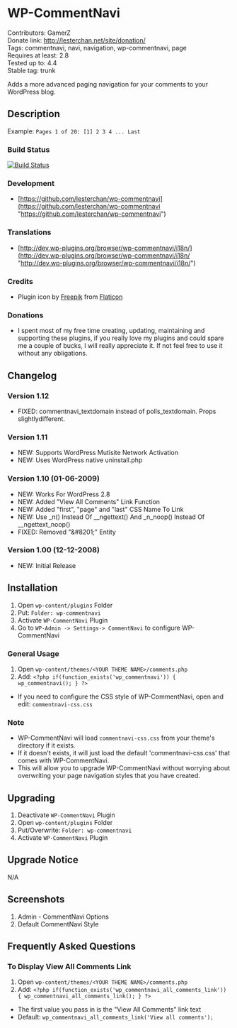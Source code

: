 # WP-CommentNavi
Contributors: GamerZ  
Donate link: http://lesterchan.net/site/donation/  
Tags: commentnavi, navi, navigation, wp-commentnavi, page  
Requires at least: 2.8  
Tested up to: 4.4  
Stable tag: trunk  

Adds a more advanced paging navigation for your comments to your WordPress blog.

## Description
Example: `Pages 1 of 20: [1] 2 3 4 ... Last`

### Build Status
[![Build Status](https://travis-ci.org/lesterchan/wp-commentnavi.svg?branch=master)](https://travis-ci.org/lesterchan/wp-commentnavi)

### Development
* [https://github.com/lesterchan/wp-commentnavi](https://github.com/lesterchan/wp-commentnavi "https://github.com/lesterchan/wp-commentnavi")

### Translations
* [http://dev.wp-plugins.org/browser/wp-commentnavi/i18n/](http://dev.wp-plugins.org/browser/wp-commentnavi/i18n/ "http://dev.wp-plugins.org/browser/wp-commentnavi/i18n/")

### Credits
* Plugin icon by [Freepik](http://www.freepik.com) from [Flaticon](http://www.flaticon.com)

### Donations
* I spent most of my free time creating, updating, maintaining and supporting these plugins, if you really love my plugins and could spare me a couple of bucks, I will really appreciate it. If not feel free to use it without any obligations.

## Changelog
### Version 1.12
* FIXED: commentnavi_textdomain instead of polls_textdomain. Props slightlydifferent.

### Version 1.11
* NEW: Supports WordPress Mutisite Network Activation
* NEW: Uses WordPress native uninstall.php

### Version 1.10 (01-06-2009)
* NEW: Works For WordPress 2.8
* NEW: Added "View All Comments" Link Function
* NEW: Added "first", "page" and "last" CSS Name To Link
* NEW: Use _n() Instead Of __ngettext() And _n_noop() Instead Of __ngettext_noop()
* FIXED: Removed "&amp;#8201;" Entity

### Version 1.00 (12-12-2008)
* NEW: Initial Release

## Installation

1. Open `wp-content/plugins` Folder
2. Put: `Folder: wp-commentnavi`
3. Activate `WP-CommentNavi` Plugin
4. Go to `WP-Admin -> Settings-> CommentNavi` to configure WP-CommentNavi

### General Usage
1. Open `wp-content/themes/<YOUR THEME NAME>/comments.php`
2. Add:
`<?php if(function_exists('wp_commentnavi')) { wp_commentnavi(); } ?>`
* If you need to configure the CSS style of WP-CommentNavi, open and edit: `commentnavi-css.css`

### Note
* WP-CommentNavi will load `commentnavi-css.css` from your theme's directory if it exists.
 * If it doesn't exists, it will just load the default 'commentnavi-css.css' that comes with WP-CommentNavi.
 * This will allow you to upgrade WP-CommentNavi without worrying about overwriting your page navigation styles that you have created.

## Upgrading

1. Deactivate `WP-CommentNavi` Plugin
2. Open `wp-content/plugins` Folder
3. Put/Overwrite: `Folder: wp-commentnavi`
4. Activate `WP-CommentNavi` Plugin

## Upgrade Notice

N/A

## Screenshots

1. Admin - CommentNavi Options
2. Default CommentNavi Style

## Frequently Asked Questions

### To Display View All Comments Link
1. Open `wp-content/themes/<YOUR THEME NAME>/comments.php`
2. Add:
`<?php if(function_exists('wp_commentnavi_all_comments_link')) { wp_commentnavi_all_comments_link(); } ?>`
* The first value you pass in is the "View All Comments" link text
* Default: `wp_commentnavi_all_comments_link('View all comments');`
